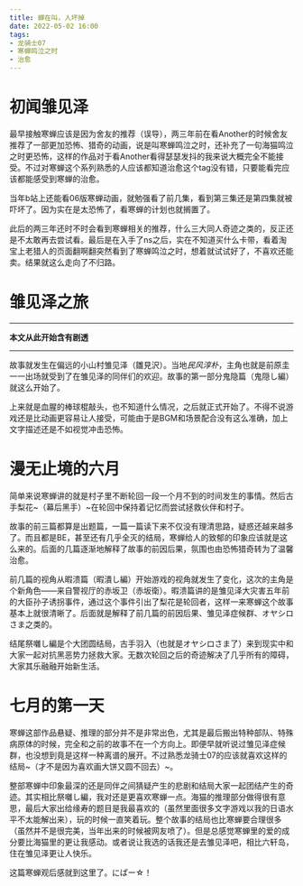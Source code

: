 ```yaml
---
title: 蝉在叫，人坏掉
date: 2022-05-02 16:00
tags:
- 龙骑士07
- 寒蝉鸣泣之时
- 治愈
---
```




# 初闻雏见泽

最早接触寒蝉应该是因为舍友的推荐（误导），两三年前在看Another的时候舍友推荐了一部更加恐怖、猎奇的动画，说是叫寒蝉鸣泣之时，还补充了一句海猫鸣泣之时更恐怖，这样的作品对于看Another看得瑟瑟发抖的我来说大概完全不能接受。不过对寒蝉这个系列熟悉的人应该都知道治愈这个tag没有错，只要能看完应该都能感受到寒蝉的治愈。

当年b站上还能看06版寒蝉动画，就勉强看了前几集，看到第三集还是第四集就被吓坏了。因为实在是太恐怖了，看寒蝉的计划也就搁置了。

此后的两三年还时不时会看到寒蝉相关的推荐，什么三大同人奇迹之类的，反正还是不太敢再去尝试看。最后是在入手了ns之后，实在不知道买什么卡带，看着淘宝上老猎人的页面翻啊翻突然看到了寒蝉鸣泣之时，想着就试试好了，不喜欢还能卖。结果就这么走向了不归路。



# 雏见泽之旅

---

**本文从此开始含有剧透**

---

故事就发生在偏远的小山村雏见泽（雛見沢）。当地*民风淳朴*，主角也就是前原圭一一出场就受到了在雏见泽的同伴们的欢迎。故事的第一部分鬼隐篇（鬼隠し編）就这么开始了。

上来就是血腥的棒球棍敲头，也不知道什么情况，之后就正式开始了。不得不说游戏还是比动画更容易让人接受，可能由于是BGM和场景配合没有这么准确，加上文字描述还是不如视觉冲击恐怖。


# 漫无止境的六月

简单来说寒蝉讲的就是村子里不断轮回一段一个月不到的时间发生的事情。然后古手梨花~（幕后黑手）~在轮回中保持着记忆而尝试拯救伙伴和村子。

故事的前三篇都算是出题篇，一篇一篇读下来不仅没有理清思路，疑惑还越来越多了。而且都是BE，甚至还有几乎全灭的结局，寒蝉给人的致郁的印象应该就是这么来的。后面的几篇逐渐地解释了故事的前因后果，氛围也由恐怖猎奇转为了温馨治愈。

前几篇的视角从暇溃篇（暇潰し編）开始游戏的视角就发生了变化，这次的主角是个新角色——来自警视厅的赤坂卫（赤坂衛）。暇溃篇讲的是雏见泽大灾害五年前的大臣孙子诱拐事件，通过这个事件引出了梨花是轮回者，这样一来寒蝉这个故事基本上就很清晰了。后面就是解释了前几篇的前因后果、雏见泽症候群、オヤシロさま之类的。

结尾祭囃し編是个大团圆结局，古手羽入（也就是オヤシロさま了）来到现实中和大家一起对抗黑恶势力拯救大家。无数次轮回之后的奇迹解决了几乎所有的障碍，大家其乐融融开始新生活。

# 七月的第一天

寒蝉这部作品悬疑、推理的部分并不是非常出色，尤其是最后搬出特种部队、特殊病原体的时候，完全和之前的故事不在一个方向上。即便早就听说过雏见泽症候群，也没想到竟是这样一种离谱的展开。不过熟悉龙骑士07的应该就喜欢这样的结局~（才不是因为喜欢画大饼又圆不回去）~。

整部寒蝉中印象最深的还是同伴之间猜疑产生的悲剧和结局大家一起团结产生的奇迹。其实相比祭囃し編，我对还是更喜欢寒蝉一点。海猫的推理部分做得很有意思，最后大家出给缘寿的题目是我最喜欢的（虽然里面很多文字游戏以我的日语水平不太能解出来），玩的时候一直笑着玩。整个故事的结局也比寒蝉要合理很多（虽然并不是很完美，当年出来的时候被网友喷了）。但是总感觉寒蝉里的爱的成分要比海猫里的更让我感动。或者说让我选的话我还是去雏见泽吧，相比六轩岛，住在雏见泽更让人快乐。


这篇寒蝉观后感就到这里了。にぱー☆！
